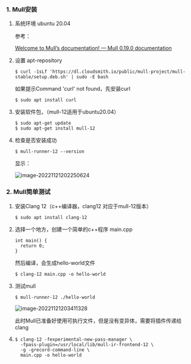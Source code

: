 ### 1. Mull安装

1. 系统环境 ubuntu 20.04

   参考：

   [Welcome to Mull’s documentation! — Mull 0.19.0 documentation](https://mull.readthedocs.io/en/0.19.0/)

2. 设置 apt-repository

   ```
   $ curl -1sLf 'https://dl.cloudsmith.io/public/mull-project/mull-stable/setup.deb.sh' | sudo -E bash
   ```

   如果提示Command 'curl' not found，先安装curl

   ```
   $ sudo apt install curl
   ```

3. 安装软件包，（mull-12适用于ubuntu20.04）

   ```
   $ sudo apt-get update
   $ sudo apt-get install mull-12
   ```

4. 检查是否安装成功

   ```
   $ mull-runner-12 --version
   ```

   显示：

   ![image-20221121202250624](C:\Users\ASUS\AppData\Roaming\Typora\typora-user-images\image-20221121202250624.png)

### 2. Mull简单测试

1. 安装Clang 12（c++编译器，clang12 对应于mull-12版本）

   ```
   $ sudo apt install clang-12
   ```

2. 选择一个地方，创建一个简单的c++程序 main.cpp

   ```
   int main() {
     return 0;
   }
   ```

   然后编译，会生成hello-world文件

   ```
   $ clang-12 main.cpp -o hello-world
   ```

3. 测试mull

   ```
   $ mull-runner-12 ./hello-world
   ```

   ![image-20221121203411328](C:\Users\ASUS\AppData\Roaming\Typora\typora-user-images\image-20221121203411328.png)

   此时Mull已准备好使用可执行文件，但是没有变异体，需要将插件传递给clang

4. ```
   $ clang-12 -fexperimental-new-pass-manager \
     -fpass-plugin=/usr/local/lib/mull-ir-frontend-12 \
     -g -grecord-command-line \
     main.cpp -o hello-world
   ```

   
